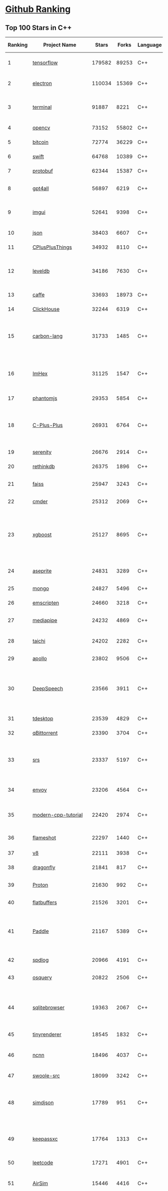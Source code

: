 [Github Ranking](../README.md)
==========

## Top 100 Stars in C\+\+

| Ranking | Project Name | Stars | Forks | Language | Open Issues | Description | Last Commit |
| ------- | ------------ | ----- | ----- | -------- | ----------- | ----------- | ----------- |
| 1 | [tensorflow](https://github.com/tensorflow/tensorflow) | 179582 | 89253 | C++ | 1922 | An Open Source Machine Learning Framework for Everyone | 2023-12-22T19:35:50Z |
| 2 | [electron](https://github.com/electron/electron) | 110034 | 15369 | C++ | 840 | :electron: Build cross-platform desktop apps with JavaScript, HTML, and CSS | 2023-12-23T01:36:33Z |
| 3 | [terminal](https://github.com/microsoft/terminal) | 91887 | 8221 | C++ | 1454 | The new Windows Terminal and the original Windows console host, all in the same place! | 2023-12-17T05:55:55Z |
| 4 | [opencv](https://github.com/opencv/opencv) | 73152 | 55802 | C++ | 2381 | Open Source Computer Vision Library | 2023-12-22T23:32:33Z |
| 5 | [bitcoin](https://github.com/bitcoin/bitcoin) | 72774 | 36229 | C++ | 357 | Bitcoin Core integration/staging tree | 2023-12-23T02:32:38Z |
| 6 | [swift](https://github.com/apple/swift) | 64768 | 10389 | C++ | 6216 | The Swift Programming Language | 2023-12-23T02:48:33Z |
| 7 | [protobuf](https://github.com/protocolbuffers/protobuf) | 62344 | 15387 | C++ | 752 | Protocol Buffers - Google's data interchange format | 2023-12-23T02:27:47Z |
| 8 | [gpt4all](https://github.com/nomic-ai/gpt4all) | 56897 | 6219 | C++ | 292 | gpt4all: open-source LLM chatbots that you can run anywhere | 2023-12-22T00:26:33Z |
| 9 | [imgui](https://github.com/ocornut/imgui) | 52641 | 9398 | C++ | 799 | Dear ImGui: Bloat-free Graphical User interface for C++ with minimal dependencies | 2023-12-22T18:55:07Z |
| 10 | [json](https://github.com/nlohmann/json) | 38403 | 6607 | C++ | 63 | JSON for Modern C++ | 2023-12-15T10:18:00Z |
| 11 | [CPlusPlusThings](https://github.com/Light-City/CPlusPlusThings) | 34932 | 8110 | C++ | 7 | C++那些事 | 2023-12-06T02:49:43Z |
| 12 | [leveldb](https://github.com/google/leveldb) | 34186 | 7630 | C++ | 204 | LevelDB is a fast key-value storage library written at Google that provides an ordered mapping from string keys to string values. | 2023-12-06T21:15:06Z |
| 13 | [caffe](https://github.com/BVLC/caffe) | 33693 | 18973 | C++ | 896 | Caffe: a fast open framework for deep learning. | 2023-11-22T06:10:02Z |
| 14 | [ClickHouse](https://github.com/ClickHouse/ClickHouse) | 32244 | 6319 | C++ | 3147 | ClickHouse® is a free analytics DBMS for big data | 2023-12-23T01:11:15Z |
| 15 | [carbon-lang](https://github.com/carbon-language/carbon-lang) | 31733 | 1485 | C++ | 134 | Carbon Language's main repository: documents, design, implementation, and related tools. (NOTE: Carbon Language is experimental; see README) | 2023-12-22T22:24:02Z |
| 16 | [ImHex](https://github.com/WerWolv/ImHex) | 31125 | 1547 | C++ | 176 | 🔍 A Hex Editor for Reverse Engineers, Programmers and people who value their retinas when working at 3 AM. | 2023-12-23T01:26:30Z |
| 17 | [phantomjs](https://github.com/ariya/phantomjs) | 29353 | 5854 | C++ | 14 | Scriptable Headless Browser | 2022-11-26T19:43:12Z |
| 18 | [C-Plus-Plus](https://github.com/TheAlgorithms/C-Plus-Plus) | 26931 | 6764 | C++ | 11 | Collection of various algorithms in mathematics, machine learning, computer science and physics implemented in C++ for educational purposes. | 2023-12-20T12:19:35Z |
| 19 | [serenity](https://github.com/SerenityOS/serenity) | 26676 | 2914 | C++ | 667 | The Serenity Operating System 🐞 | 2023-12-23T02:56:40Z |
| 20 | [rethinkdb](https://github.com/rethinkdb/rethinkdb) | 26375 | 1896 | C++ | 1341 | The open-source database for the realtime web. | 2023-12-16T00:54:33Z |
| 21 | [faiss](https://github.com/facebookresearch/faiss) | 25947 | 3243 | C++ | 382 | A library for efficient similarity search and clustering of dense vectors. | 2023-12-22T21:57:59Z |
| 22 | [cmder](https://github.com/cmderdev/cmder) | 25312 | 2069 | C++ | 33 | Lovely console emulator package for Windows | 2023-12-20T13:40:42Z |
| 23 | [xgboost](https://github.com/dmlc/xgboost) | 25127 | 8695 | C++ | 347 | Scalable, Portable and Distributed Gradient Boosting (GBDT, GBRT or GBM) Library,  for Python, R, Java, Scala, C++ and more. Runs on single machine, Hadoop, Spark, Dask, Flink and DataFlow | 2023-12-22T09:01:38Z |
| 24 | [aseprite](https://github.com/aseprite/aseprite) | 24831 | 3289 | C++ | 1454 | Animated sprite editor & pixel art tool (Windows, macOS, Linux) | 2023-12-22T18:11:04Z |
| 25 | [mongo](https://github.com/mongodb/mongo) | 24827 | 5496 | C++ | 0 | The MongoDB Database | 2023-12-22T22:35:52Z |
| 26 | [emscripten](https://github.com/emscripten-core/emscripten) | 24660 | 3218 | C++ | 1561 | Emscripten: An LLVM-to-WebAssembly Compiler | 2023-12-22T13:27:25Z |
| 27 | [mediapipe](https://github.com/google/mediapipe) | 24232 | 4869 | C++ | 205 | Cross-platform, customizable ML solutions for live and streaming media. | 2023-12-22T21:02:09Z |
| 28 | [taichi](https://github.com/taichi-dev/taichi) | 24202 | 2282 | C++ | 719 | Productive & portable high-performance programming in Python. | 2023-12-22T08:49:29Z |
| 29 | [apollo](https://github.com/ApolloAuto/apollo) | 23802 | 9506 | C++ | 658 | An open autonomous driving platform | 2023-12-22T10:24:36Z |
| 30 | [DeepSpeech](https://github.com/mozilla/DeepSpeech) | 23566 | 3911 | C++ | 114 | DeepSpeech is an open source embedded (offline, on-device) speech-to-text engine which can run in real time on devices ranging from a Raspberry Pi 4 to high power GPU servers. | 2023-12-08T19:57:16Z |
| 31 | [tdesktop](https://github.com/telegramdesktop/tdesktop) | 23539 | 4829 | C++ | 806 | Telegram Desktop messaging app | 2023-12-21T06:07:07Z |
| 32 | [qBittorrent](https://github.com/qbittorrent/qBittorrent) | 23390 | 3704 | C++ | 2752 | qBittorrent BitTorrent client | 2023-12-19T21:36:00Z |
| 33 | [srs](https://github.com/ossrs/srs) | 23337 | 5197 | C++ | 167 | SRS is a simple, high-efficiency, real-time video server supporting RTMP, WebRTC, HLS, HTTP-FLV, SRT, MPEG-DASH, and GB28181. | 2023-12-20T14:54:56Z |
| 34 | [envoy](https://github.com/envoyproxy/envoy) | 23206 | 4564 | C++ | 1484 | Cloud-native high-performance edge/middle/service proxy | 2023-12-22T20:28:18Z |
| 35 | [modern-cpp-tutorial](https://github.com/changkun/modern-cpp-tutorial) | 22420 | 2974 | C++ | 8 | 📚 Modern C++ Tutorial: C++11/14/17/20 On the Fly \| https://changkun.de/modern-cpp/ | 2023-10-30T09:48:11Z |
| 36 | [flameshot](https://github.com/flameshot-org/flameshot) | 22297 | 1440 | C++ | 503 | Powerful yet simple to use screenshot software :desktop_computer: :camera_flash: | 2023-12-16T18:02:08Z |
| 37 | [v8](https://github.com/v8/v8) | 22111 | 3938 | C++ | 0 | The official mirror of the V8 Git repository | 2023-10-28T13:26:41Z |
| 38 | [dragonfly](https://github.com/dragonflydb/dragonfly) | 21841 | 817 | C++ | 116 | A modern replacement for Redis and Memcached | 2023-12-22T21:17:57Z |
| 39 | [Proton](https://github.com/ValveSoftware/Proton) | 21630 | 992 | C++ | 4040 | Compatibility tool for Steam Play based on Wine and additional components | 2023-12-22T21:48:34Z |
| 40 | [flatbuffers](https://github.com/google/flatbuffers) | 21526 | 3201 | C++ | 117 | FlatBuffers: Memory Efficient Serialization Library | 2023-12-22T15:44:09Z |
| 41 | [Paddle](https://github.com/PaddlePaddle/Paddle) | 21167 | 5389 | C++ | 1040 | PArallel Distributed Deep LEarning: Machine Learning Framework from Industrial Practice （『飞桨』核心框架，深度学习&机器学习高性能单机、分布式训练和跨平台部署） | 2023-12-23T02:42:55Z |
| 42 | [spdlog](https://github.com/gabime/spdlog) | 20966 | 4191 | C++ | 50 | Fast C++ logging library. | 2023-12-22T16:24:56Z |
| 43 | [osquery](https://github.com/osquery/osquery) | 20822 | 2506 | C++ | 574 | SQL powered operating system instrumentation, monitoring, and analytics. | 2023-12-22T23:58:40Z |
| 44 | [sqlitebrowser](https://github.com/sqlitebrowser/sqlitebrowser) | 19363 | 2067 | C++ | 640 | Official home of the DB Browser for SQLite (DB4S) project. Previously known as "SQLite Database Browser" and "Database Browser for SQLite". Website at:  | 2023-12-22T21:25:35Z |
| 45 | [tinyrenderer](https://github.com/ssloy/tinyrenderer) | 18545 | 1832 | C++ | 40 | A brief computer graphics / rendering course | 2023-11-09T02:43:40Z |
| 46 | [ncnn](https://github.com/Tencent/ncnn) | 18496 | 4037 | C++ | 932 | ncnn is a high-performance neural network inference framework optimized for the mobile platform | 2023-12-22T13:14:29Z |
| 47 | [swoole-src](https://github.com/swoole/swoole-src) | 18099 | 3242 | C++ | 95 | 🚀 Coroutine-based concurrency library for PHP | 2023-12-21T12:34:09Z |
| 48 | [simdjson](https://github.com/simdjson/simdjson) | 17789 | 951 | C++ | 118 | Parsing gigabytes of JSON per second : used by Facebook/Meta Velox, the Node.js runtime, WatermelonDB, Apache Doris, Milvus, StarRocks | 2023-12-19T17:30:27Z |
| 49 | [keepassxc](https://github.com/keepassxreboot/keepassxc) | 17764 | 1313 | C++ | 585 | KeePassXC is a cross-platform community-driven port of the Windows application “Keepass Password Safe”. | 2023-12-22T20:12:07Z |
| 50 | [leetcode](https://github.com/haoel/leetcode) | 17271 | 4901 | C++ | 23 | LeetCode Problems' Solutions  | 2023-11-08T14:32:06Z |
| 51 | [AirSim](https://github.com/microsoft/AirSim) | 15446 | 4416 | C++ | 614 | Open source simulator for autonomous vehicles built on Unreal Engine / Unity, from Microsoft AI & Research | 2023-12-08T07:04:08Z |
| 52 | [LocalAI](https://github.com/mudler/LocalAI) | 14592 | 1264 | C++ | 184 | :robot: The free, Open Source OpenAI alternative. Self-hosted, community-driven and local-first. Drop-in replacement for OpenAI running on consumer-grade hardware. No GPU required. Runs ggml, gguf, GPTQ, onnx, TF compatible models: llama, llama2, rwkv, whisper, vicuna, koala, cerebras, falcon, dolly, starcoder, and many others | 2023-12-23T00:05:56Z |
| 53 | [BackgroundMusic](https://github.com/kyleneideck/BackgroundMusic) | 14496 | 656 | C++ | 446 | Background Music, a macOS audio utility: automatically pause your music, set individual apps' volumes and record system audio. | 2022-11-27T05:01:20Z |
| 54 | [dogecoin](https://github.com/dogecoin/dogecoin) | 14354 | 2838 | C++ | 151 | very currency | 2023-12-21T02:16:21Z |
| 55 | [USTC-Course](https://github.com/USTC-Resource/USTC-Course) | 14139 | 3504 | C++ | 0 | :heart:中国科学技术大学课程资源 | 2022-07-04T13:12:06Z |
| 56 | [pybind11](https://github.com/pybind/pybind11) | 14090 | 2070 | C++ | 493 | Seamless operability between C++11 and Python | 2023-12-21T23:38:46Z |
| 57 | [incubator-weex](https://github.com/apache/incubator-weex) | 13792 | 1848 | C++ | 232 | Apache Weex (Incubating) | 2021-05-31T09:47:25Z |
| 58 | [bgfx](https://github.com/bkaradzic/bgfx) | 13790 | 1887 | C++ | 268 | Cross-platform, graphics API agnostic, "Bring Your Own Engine/Framework" style rendering library. | 2023-12-23T02:16:34Z |
| 59 | [TinyWebServer](https://github.com/qinguoyi/TinyWebServer) | 13651 | 3518 | C++ | 61 | :fire: Linux下C++轻量级WebServer服务器 | 2023-11-03T13:12:47Z |
| 60 | [rpcs3](https://github.com/RPCS3/rpcs3) | 13632 | 1798 | C++ | 918 | PS3 emulator/debugger | 2023-12-22T13:34:48Z |
| 61 | [codon](https://github.com/exaloop/codon) | 13542 | 490 | C++ | 172 | A high-performance, zero-overhead, extensible Python compiler using LLVM | 2023-12-19T22:06:10Z |
| 62 | [skyline](https://github.com/skyline-emu/skyline) | 13240 | 1771 | C++ | 23 | Run Nintendo Switch homebrew & games on your Android device! | 2023-05-13T10:53:07Z |
| 63 | [arangodb](https://github.com/arangodb/arangodb) | 13212 | 843 | C++ | 713 | 🥑 ArangoDB is a native multi-model database with flexible data models for documents, graphs, and key-values. Build high performance applications using a convenient SQL-like query language or JavaScript extensions. | 2023-12-23T00:11:04Z |
| 64 | [polybar](https://github.com/polybar/polybar) | 13152 | 632 | C++ | 138 | A fast and easy-to-use status bar | 2023-12-04T01:04:59Z |
| 65 | [abseil-cpp](https://github.com/abseil/abseil-cpp) | 13091 | 2507 | C++ | 148 | Abseil Common Libraries (C++) | 2023-12-21T20:02:52Z |
| 66 | [WLED](https://github.com/Aircoookie/WLED) | 12996 | 2679 | C++ | 313 | Control WS2812B and many more types of digital RGB LEDs with an ESP8266 or ESP32 over WiFi! | 2023-12-22T22:35:58Z |
| 67 | [Hyprland](https://github.com/hyprwm/Hyprland) | 12891 | 489 | C++ | 599 | Hyprland is a highly customizable dynamic tiling Wayland compositor that doesn't sacrifice on its looks. | 2023-12-22T23:21:05Z |
| 68 | [guetzli](https://github.com/google/guetzli) | 12849 | 1028 | C++ | 105 | Perceptual JPEG encoder | 2023-04-22T19:41:10Z |
| 69 | [ZeroTierOne](https://github.com/zerotier/ZeroTierOne) | 12565 | 1545 | C++ | 230 | A Smart Ethernet Switch for Earth | 2023-12-22T21:20:56Z |
| 70 | [OpenRCT2](https://github.com/OpenRCT2/OpenRCT2) | 12508 | 1468 | C++ | 1388 | An open source re-implementation of RollerCoaster Tycoon 2 🎢 | 2023-12-23T00:54:44Z |
| 71 | [dlib](https://github.com/davisking/dlib) | 12499 | 3300 | C++ | 41 | A toolkit for making real world machine learning and data analysis applications in C++ | 2023-12-13T03:41:51Z |
| 72 | [annoy](https://github.com/spotify/annoy) | 12276 | 1165 | C++ | 49 | Approximate Nearest Neighbors in C++/Python optimized for memory usage and loading/saving to disk | 2023-08-20T17:38:53Z |
| 73 | [workflow](https://github.com/sogou/workflow) | 11876 | 2273 | C++ | 13 | C++ Parallel Computing and Asynchronous Networking Framework | 2023-12-21T18:20:57Z |
| 74 | [libfacedetection](https://github.com/ShiqiYu/libfacedetection) | 11868 | 3031 | C++ | 48 | An open source library for face detection in images. The face detection speed can reach 1000FPS.  | 2023-08-01T09:55:36Z |
| 75 | [scylladb](https://github.com/scylladb/scylladb) | 11687 | 1140 | C++ | 2568 | NoSQL data store using the seastar framework, compatible with Apache Cassandra | 2023-12-22T18:59:57Z |
| 76 | [DearPyGui](https://github.com/hoffstadt/DearPyGui) | 11598 | 632 | C++ | 239 | Dear PyGui: A fast and powerful Graphical User Interface Toolkit for Python with minimal dependencies | 2023-12-19T02:27:08Z |
| 77 | [bullet3](https://github.com/bulletphysics/bullet3) | 11410 | 2797 | C++ | 152 | Bullet Physics SDK: real-time collision detection and multi-physics simulation for VR, games, visual effects, robotics, machine learning etc. | 2023-12-19T08:15:51Z |
| 78 | [chineseocr_lite](https://github.com/DayBreak-u/chineseocr_lite) | 11212 | 2184 | C++ | 234 | 超轻量级中文ocr，支持竖排文字识别, 支持ncnn、mnn、tnn推理 ( dbnet(1.8M) + crnn(2.5M) + anglenet(378KB)) 总模型仅4.7M  | 2023-08-14T21:55:50Z |
| 79 | [dxvk](https://github.com/doitsujin/dxvk) | 11151 | 735 | C++ | 232 | Vulkan-based implementation of D3D9, D3D10 and D3D11 for Linux / Wine | 2023-12-22T21:09:24Z |
| 80 | [vnote](https://github.com/vnotex/vnote) | 11097 | 1167 | C++ | 610 | A pleasant note-taking platform. | 2023-11-22T15:09:51Z |
| 81 | [cpp-httplib](https://github.com/yhirose/cpp-httplib) | 10935 | 2104 | C++ | 19 | A C++ header-only HTTP/HTTPS server and client library | 2023-12-22T22:25:22Z |
| 82 | [MuseScore](https://github.com/musescore/MuseScore) | 10924 | 2405 | C++ | 2038 | MuseScore is an open source and free music notation software. For support, contribution, bug reports, visit MuseScore.org. Fork and make pull requests! | 2023-12-22T17:24:50Z |
| 83 | [transmission](https://github.com/transmission/transmission) | 10835 | 1143 | C++ | 570 | Official Transmission BitTorrent client repository | 2023-12-22T07:53:34Z |
| 84 | [zeal](https://github.com/zealdocs/zeal) | 10831 | 781 | C++ | 172 | Offline documentation browser inspired by Dash | 2023-12-14T21:36:46Z |
| 85 | [Hazel](https://github.com/TheCherno/Hazel) | 10831 | 1464 | C++ | 81 | Hazel Engine | 2023-12-09T14:18:51Z |
| 86 | [MaaAssistantArknights](https://github.com/MaaAssistantArknights/MaaAssistantArknights) | 10784 | 1386 | C++ | 702 | 《明日方舟》小助手，全日常一键长草！\| A one-click tool for the daily tasks of Arknights, supporting all clients. | 2023-12-23T03:00:15Z |
| 87 | [Gource](https://github.com/acaudwell/Gource) | 10736 | 750 | C++ | 95 | software version control visualization | 2023-05-17T01:41:48Z |
| 88 | [tiled](https://github.com/mapeditor/tiled) | 10307 | 1701 | C++ | 647 | Flexible level editor | 2023-12-19T02:46:42Z |
| 89 | [MyTinySTL](https://github.com/Alinshans/MyTinySTL) | 10152 | 3093 | C++ | 26 | Achieve a tiny STL in C++11 | 2023-10-10T16:14:34Z |
| 90 | [ninja](https://github.com/ninja-build/ninja) | 10117 | 1539 | C++ | 297 | a small build system with a focus on speed | 2023-12-22T15:08:04Z |
| 91 | [mlx](https://github.com/ml-explore/mlx) | 10110 | 583 | C++ | 49 | MLX: An array framework for Apple silicon | 2023-12-23T01:59:53Z |
| 92 | [or-tools](https://github.com/google/or-tools) | 10022 | 2060 | C++ | 48 | Google's Operations Research tools: | 2023-12-22T16:57:58Z |
| 93 | [Open3D](https://github.com/isl-org/Open3D) | 9872 | 2122 | C++ | 970 | Open3D: A Modern Library for 3D Data Processing | 2023-12-22T21:46:07Z |
| 94 | [Stockfish](https://github.com/official-stockfish/Stockfish) | 9848 | 2135 | C++ | 17 | A free and strong UCI chess engine | 2023-12-22T14:52:11Z |
| 95 | [assimp](https://github.com/assimp/assimp) | 9833 | 2779 | C++ | 687 | The official Open-Asset-Importer-Library Repository. Loads 40+ 3D-file-formats into one unified and clean data structure.  | 2023-12-22T18:46:27Z |
| 96 | [mysql-server](https://github.com/mysql/mysql-server) | 9800 | 3655 | C++ | 0 | MySQL Server, the world's most popular open source database, and MySQL Cluster, a real-time, open source transactional database. | 2023-12-18T09:03:57Z |
| 97 | [synergy-core](https://github.com/symless/synergy-core) | 9780 | 3449 | C++ | 227 | Open source core of Synergy, the cross-platform keyboard and mouse sharing tool (Windows, macOS, Linux) | 2023-12-20T15:50:36Z |
| 98 | [LearnOpenGL](https://github.com/JoeyDeVries/LearnOpenGL) | 9778 | 2638 | C++ | 113 | Code repository of all OpenGL chapters from the book and its accompanying website https://learnopengl.com | 2023-11-18T12:45:04Z |
| 99 | [citra](https://github.com/citra-emu/citra) | 9777 | 1743 | C++ | 586 | A Nintendo 3DS Emulator | 2023-12-23T00:25:16Z |
| 100 | [pcsx2](https://github.com/PCSX2/pcsx2) | 9701 | 1580 | C++ | 434 | PCSX2 - The Playstation 2 Emulator | 2023-12-23T02:59:57Z |

